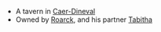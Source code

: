 - A tavern in [Caer-Dineval](#caer-dineval)
- Owned by [Roarck](/pages/roarck), and his partner [Tabitha](/pages/tabitha)

